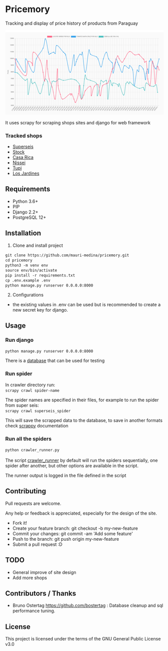 # Pricemory

Tracking and display of price history of products from Paraguay

![project example](resources/img/project_example.png)

It uses scrapy for scraping shops sites and django for web framework

### Tracked shops

- [Superseis](https://www.superseis.com.py)
- [Stock](https://www.stock.com.py)
- [Casa Rica](https://www.casarica.com.py/)
- [Nissei](https://www.casanissei.com)
- [Tupi](https://www.tupi.com.py/)
- [Los Jardines](https://losjardinesonline.com.py/)

## Requirements

- Python 3.6+
- PIP  
- Django 2.2+
- PostgreSQL 12+

## Installation

1. Clone and install project

```
git clone https://github.com/mauri-medina/pricemory.git
cd pricemory
python3 -m venv env
source env/bin/activate
pip install -r requirements.txt
cp .env.example .env
python manage.py runserver 0.0.0.0:8000

```

2. Configurations

- the existing values in .env can be used but is recommended to create a new secret key for django.

## Usage

### Run django

`python manage.py runserver 0.0.0.0:8000`

There is a [database](resources/db.zip) that can be used for testing

### Run spider

In crawler directory run:
<br>
`scrapy crawl spider-name`

The spider names are specified in their files, for example to run the spider from super seis:<br>
`scrapy crawl superseis_spider`

This will save the scrapped data to the database, to save in another formats
check [scrappy](https://docs.scrapy.org/en/latest/index.html) documentation

### Run all the spiders
`python crawler_runner.py`
<br>
<br>
The script [crawler_runner](crawler/crawler_runner.py) by default will run the
spiders sequentially, one spider after another, but other options are available in the script.

The runner output is logged in the file defined in the script

## Contributing

Pull requests are welcome.

Any help or feedback is appreciated, especially for the design of the site.

- Fork it!
- Create your feature branch: git checkout -b my-new-feature
- Commit your changes: git commit -am 'Add some feature'
- Push to the branch: git push origin my-new-feature
- Submit a pull request :D

## TODO

- General improve of site design
- Add more shops

## Contributors / Thanks

- Bruno Ostertag https://github.com/bostertag : Database cleanup and sql performance tuning.

## License

This project is licensed under the terms of the GNU General Public License v3.0
